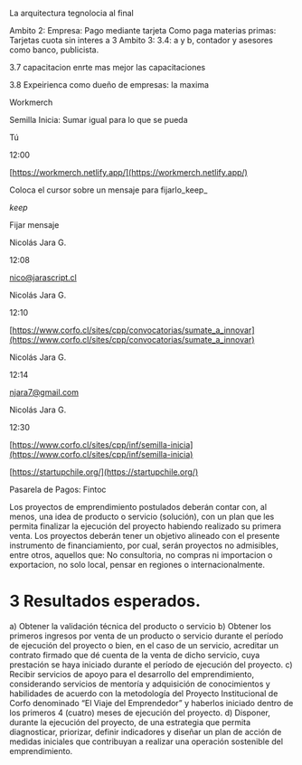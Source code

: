 

La arquitectura tegnolocia al final

Ambito 2:
Empresa: 
Pago mediante tarjeta
Como paga materias primas: Tarjetas cuota sin interes a 3
Ambito 3:
3.4: a y b, contador y asesores como banco, publicista.

3.7 capacitacion enrte mas mejor las capacitaciones

3.8 Expeirienca como dueño de empresas: la maxima


Workmerch

Semilla Inicia: Sumar igual para lo que se pueda


Tú

12:00

[https://workmerch.netlify.app/](https://workmerch.netlify.app/)

Coloca el cursor sobre un mensaje para fijarlo_keep_

_keep_

Fijar mensaje

Nicolás Jara G.

12:08

nico@jarascript.cl

Nicolás Jara G.

12:10

[https://www.corfo.cl/sites/cpp/convocatorias/sumate_a_innovar](https://www.corfo.cl/sites/cpp/convocatorias/sumate_a_innovar)

Nicolás Jara G.

12:14

njara7@gmail.com

Nicolás Jara G.

12:30

[https://www.corfo.cl/sites/cpp/inf/semilla-inicia](https://www.corfo.cl/sites/cpp/inf/semilla-inicia)

[https://startupchile.org/](https://startupchile.org/)





Pasarela de Pagos: Fintoc


Los proyectos de emprendimiento postulados deberán contar con, al menos, una idea de producto o servicio (solución), con un plan que les permita finalizar la ejecución del proyecto habiendo realizado su primera venta. Los proyectos deberán tener un objetivo alineado con el presente instrumento de financiamiento, por cual, serán proyectos no admisibles, entre otros, aquellos que: No consultoria, no compras ni importacion o exportacion, no solo local, pensar en regiones o internacionalmente.
# 3 Resultados esperados.
a) Obtener la validación técnica del producto o servicio
b) Obtener los primeros ingresos por venta de un producto o servicio durante el período de ejecución del proyecto o bien, en el caso de un servicio, acreditar un contrato firmado que dé cuenta de la venta de dicho servicio, cuya prestación se haya iniciado durante el período de ejecución del proyecto. c) Recibir servicios de apoyo para el desarrollo del emprendimiento, considerando servicios de mentoría y adquisición de conocimientos y habilidades de acuerdo con la metodología del Proyecto Institucional de Corfo denominado “El Viaje del Emprendedor” y haberlos iniciado dentro de los primeros 4 (cuatro) meses de ejecución del proyecto. d) Disponer, durante la ejecución del proyecto, de una estrategia que permita diagnosticar, priorizar, definir indicadores y diseñar un plan de acción de medidas iniciales que contribuyan a realizar una operación sostenible del emprendimiento.

